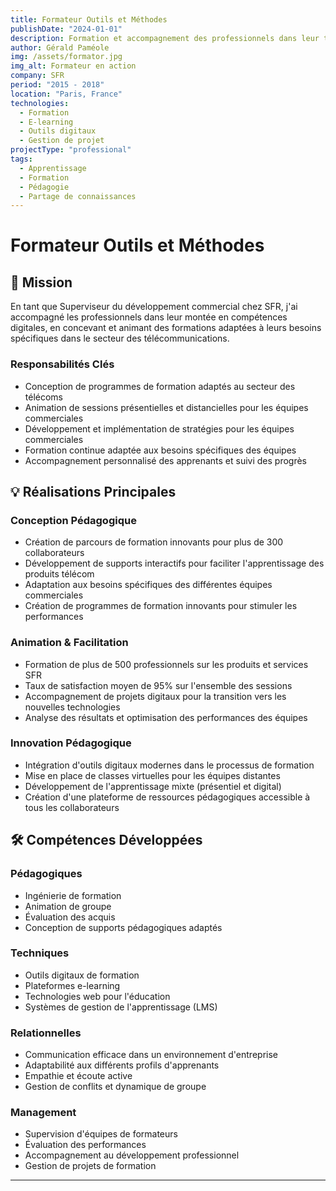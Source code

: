 ```yaml
---
title: Formateur Outils et Méthodes
publishDate: "2024-01-01"
description: Formation et accompagnement des professionnels dans leur transformation digitale.
author: Gérald Paméole
img: /assets/formator.jpg
img_alt: Formateur en action
company: SFR
period: "2015 - 2018"
location: "Paris, France"
technologies:
  - Formation
  - E-learning
  - Outils digitaux
  - Gestion de projet
projectType: "professional"
tags:
  - Apprentissage
  - Formation
  - Pédagogie
  - Partage de connaissances
---
```


# Formateur Outils et Méthodes

## 🎯 Mission

En tant que Superviseur du développement commercial chez SFR, j'ai accompagné les professionnels dans leur montée en compétences digitales, en concevant et animant des formations adaptées à leurs besoins spécifiques dans le secteur des télécommunications.

### Responsabilités Clés

- Conception de programmes de formation adaptés au secteur des télécoms
- Animation de sessions présentielles et distancielles pour les équipes commerciales
- Développement et implémentation de stratégies pour les équipes commerciales
- Formation continue adaptée aux besoins spécifiques des équipes
- Accompagnement personnalisé des apprenants et suivi des progrès

## 💡 Réalisations Principales

### Conception Pédagogique

- Création de parcours de formation innovants pour plus de 300 collaborateurs
- Développement de supports interactifs pour faciliter l'apprentissage des produits télécom
- Adaptation aux besoins spécifiques des différentes équipes commerciales
- Création de programmes de formation innovants pour stimuler les performances

### Animation & Facilitation

- Formation de plus de 500 professionnels sur les produits et services SFR
- Taux de satisfaction moyen de 95% sur l'ensemble des sessions
- Accompagnement de projets digitaux pour la transition vers les nouvelles technologies
- Analyse des résultats et optimisation des performances des équipes

### Innovation Pédagogique

- Intégration d'outils digitaux modernes dans le processus de formation
- Mise en place de classes virtuelles pour les équipes distantes
- Développement de l'apprentissage mixte (présentiel et digital)
- Création d'une plateforme de ressources pédagogiques accessible à tous les collaborateurs

## 🛠 Compétences Développées

### Pédagogiques

- Ingénierie de formation
- Animation de groupe
- Évaluation des acquis
- Conception de supports pédagogiques adaptés

### Techniques

- Outils digitaux de formation
- Plateformes e-learning
- Technologies web pour l'éducation
- Systèmes de gestion de l'apprentissage (LMS)

### Relationnelles

- Communication efficace dans un environnement d'entreprise
- Adaptabilité aux différents profils d'apprenants
- Empathie et écoute active
- Gestion de conflits et dynamique de groupe

### Management

- Supervision d'équipes de formateurs
- Évaluation des performances
- Accompagnement au développement professionnel
- Gestion de projets de formation

---
